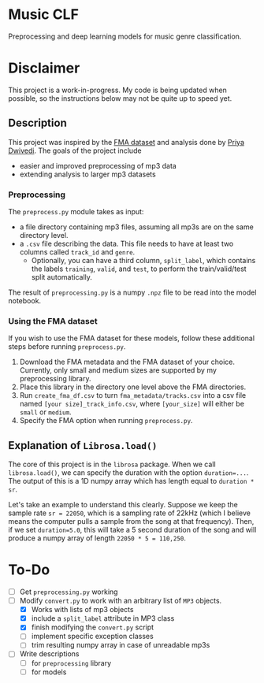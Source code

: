 # Music CLF
Preprocessing and deep learning models for music genre classification.

# Disclaimer

This project is a work-in-progress. My code is being updated when possible, so the 
instructions below may not be quite up to speed yet. 

## Description

This project was inspired by the [FMA dataset](https://github.com/mdeff/fma) and analysis done by [Priya Dwivedi](https://towardsdatascience.com/using-cnns-and-rnns-for-music-genre-recognition-2435fb2ed6af). The goals of the project
include
- easier and improved preprocessing of mp3 data
- extending analysis to larger mp3 datasets

### Preprocessing

The `preprocess.py` module takes as input:

- a file directory containing mp3 files, assuming all mp3s are on the
same directory level.
- a `.csv` file describing the data. This file needs to have at least two columns called `track_id` and `genre`.
	- Optionally, you can have a third column, `split_label`, which contains the labels `training`, `valid`, and `test`, to perform the train/valid/test split automatically.

The result of `preprocessing.py` is a numpy `.npz` file to be read into the model notebook.

### Using the FMA dataset
If you wish to use the FMA dataset for these models, follow these additional steps before running `preprocess.py`.

1. Download the FMA metadata and the FMA dataset of your choice. Currently, only small and medium sizes are supported by my preprocessing library.
2. Place this library in the directory one level above the FMA directories.
3. Run `create_fma_df.csv` to turn `fma_metadata/tracks.csv` into a csv file named `[your size]_track_info.csv`, where `[your_size]` will either be `small` or `medium`.
4. Specify the FMA option when running `preprocess.py`.


## Explanation of `Librosa.load()`

The core of this project is in the `librosa` package. When we call `librosa.load()`, we can
specify the duration with the option `duration=...`. 
The output of this is a 1D numpy array which has length equal to `duration * sr`. 

Let's take an example to understand this clearly. Suppose we keep the sample rate `sr = 22050`, which is a sampling rate of 22kHz (which I believe means the computer pulls a sample from the song at that frequency). Then, if we set `duration=5.0`, this will take a 5 second duration of the song and will produce a numpy array of length `22050 * 5 = 110,250`.


# To-Do

- [ ] Get `preprocessing.py` working 
- [ ] Modify `convert.py` to work with an arbitrary list of `MP3` objects.
	- [x] Works with lists of mp3 objects
	- [x] include a `split_label` attribute in MP3 class
	- [x] finish modifying the `convert.py` script
	- [ ] implement specific exception classes
	- [ ] trim resulting numpy array in case of unreadable mp3s
- [ ] Write descriptions
	- [ ] for `preprocessing` library
	- [ ] for models
